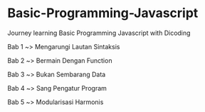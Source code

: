 
# Basic-Programming-Javascript
<p> Journey learning Basic Programming Javascript with Dicoding </p>
<p> Bab 1 ~> Mengarungi Lautan Sintaksis </p>
<p> Bab 2 ~> Bermain Dengan Function </p>
<p> Bab 3 ~> Bukan Sembarang Data </p>
<p> Bab 4 ~> Sang Pengatur Program </p>
<p> Bab 5 ~> Modularisasi Harmonis </p>
